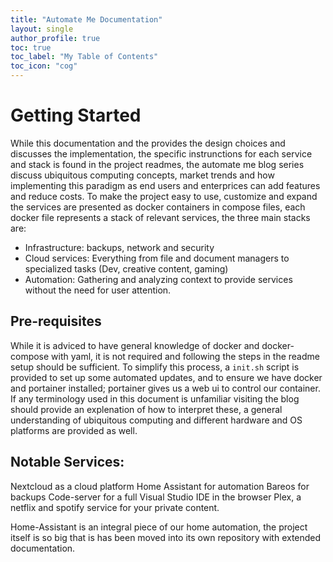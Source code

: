 ```yaml
---
title: "Automate Me Documentation"
layout: single
author_profile: true
toc: true
toc_label: "My Table of Contents"
toc_icon: "cog"
---
```


# Getting Started

While this documentation and the provides the design choices and discusses the implementation, the specific instrunctions for each service and stack is found in the project readmes, the automate me blog series discuss ubiquitous computing concepts, market trends and how implementing this paradigm as end users and enterprices can add features and reduce costs. To make the project easy to use, customize and expand the services are presented as docker containers in compose files, each docker file represents a stack of relevant services, the three main stacks are:
- Infrastructure: backups, network and security
- Cloud services: Everything from file and document managers to specialized tasks (Dev, creative content, gaming)
- Automation: Gathering and analyzing context to provide services without the need for user attention.

## Pre-requisites

While it is adviced to have general knowledge of docker and docker-compose with yaml, it is not required and following the steps in the readme setup should be sufficient.
To simplify this process, a `init.sh` script is provided to set up some automated updates, and to ensure we have docker and portainer installed; portainer gives us a web ui to control our container. If any terminology used in this document is unfamiliar visiting the blog should provide an explenation of how to interpret these, a general understanding of ubiquitous computing and different hardware and OS platforms are provided as well.

## Notable Services:

Nextcloud as a cloud platform
Home Assistant for automation
Bareos for backups
Code-server for a full Visual Studio IDE in the browser
Plex, a netflix and spotify service for your private content.

Home-Assistant is an integral piece of our home automation, the project itself is so big that is has been moved into its own repository with extended documentation.


